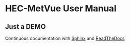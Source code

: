 
# HEC-MetVue User Manual

## Just a DEMO

Continuous documentation with [Sphinx](http://www.sphinx-doc.org) and [ReadTheDocs](https://readthedocs.org)
